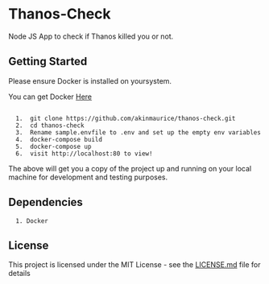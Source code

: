 # Thanos-Check

Node JS App to check if Thanos killed you or not.

## Getting Started


Please ensure Docker is installed on yoursystem.

You can get Docker [Here](https://www.docker.com/get-docker)

```

  1.  git clone https://github.com/akinmaurice/thanos-check.git
  2.  cd thanos-check
  3.  Rename sample.envfile to .env and set up the empty env variables
  4.  docker-compose build
  5.  docker-compose up
  6.  visit http://localhost:80 to view!

```

The above will get you a copy of the project up and running on your local machine for development and testing purposes.


## Dependencies

```
  1. Docker
```


## License

This project is licensed under the MIT License - see the [LICENSE.md](https://opensource.org/licenses/MIT) file for details
